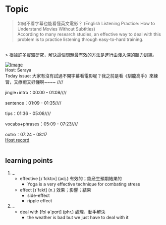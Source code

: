 # Topic

> 如何不看字幕也能看懂英文電影？ (English Listening Practice: How to Understand Movies Without Subtitles) <br>
> According to many research studies, an effective way to deal with this problem is to practice listening through easy-to-hard training.

 <br>
> 根據許多實驗研究，解決這個問題最有效的方法是進行由淺入深的聽力訓練。 <br>

[![Image](https://cdn.voicetube.com/assets/thumbnails/todTT866rx8.jpg)](https://www.youtube.com/embed/todTT866rx8?rel=0&showinfo=0&cc_load_policy=0&controls=1&autoplay=1&iv_load_policy=3&playsinline=1&wmode=transparent&start=28&end=39&enablejsapi=1&origin=https://tw.voicetube.com&widgetid=1)<br>
Host: Seraya
<br>Today issue: 大家有沒有試過不開字幕看電影呢？我之前是看《馴龍高手》來練習，又療癒又好懂啊~~~~ ////

jingle+intro：00:00 - 01:08////

sentence：01:09 - 01:35////

tips：01:36 - 05:08////

vocabs+phrases：05:09 - 07:23////

outro：07:24 - 08:17
<br>
[Host record](https://cdn.voicetube.com/tmp/everyday_records/seraya.chen/4343.mp3?t=1593675804)
<br><br>
## learning points
1. _
	* effective [ɪˋfɛktɪv] (adj.) 有效的；能産生預期結果的
		- Yoga is a very effective technique for combating stress
	* effect [ɪˋfɛkt] (n.) 效果；影響；結果
		- side-effect
		- ripple effect
2. _
	* deal with [fɔl əˋpɑrt] (phr.) 處理，動手解決
		- the weather is bad but we just have to deal with it
